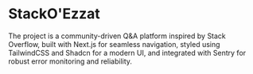 # StackO'Ezzat
The project is a community-driven Q&amp;A platform inspired by Stack Overflow, built with Next.js for seamless navigation, styled using TailwindCSS and Shadcn for a modern UI, and integrated with Sentry for robust error monitoring and reliability.
